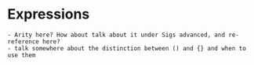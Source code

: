 # Expressions

```admonish danger title="TODO"
- Arity here? How about talk about it under Sigs advanced, and re-reference here?
- talk somewhere about the distinction between () and {} and when to use them
```
